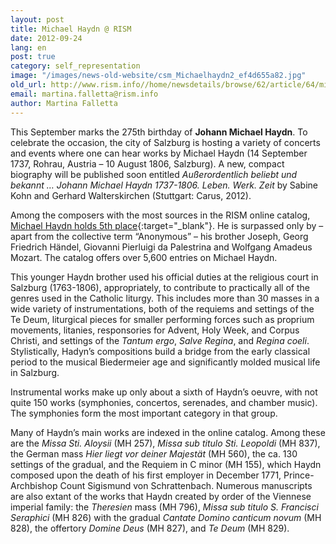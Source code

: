 ```yaml
---
layout: post
title: Michael Haydn @ RISM
date: 2012-09-24
lang: en
post: true
category: self_representation
image: "/images/news-old-website/csm_Michaelhaydn2_ef4d655a82.jpg"
old_url: http://www.rism.info//home/newsdetails/browse/62/article/64/michael-haydn-rism.html
email: martina.falletta@rism.info
author: Martina Falletta
---
```



This September marks the 275th birthday of **Johann Michael Haydn**. To celebrate the occasion, the city of Salzburg is hosting a variety of concerts and events where one can hear works by Michael Haydn (14 September 1737, Rohrau, Austria – 10 August 1806, Salzburg). A new, compact biography will be published soon entitled _Außerordentlich beliebt und bekannt … Johann Michael Haydn 1737-1806. Leben. Werk. Zeit_ by Sabine Kohn and Gerhard Walterskirchen (Stuttgart: Carus, 2012).

Among the composers with the most sources in the RISM online catalog, [Michael Haydn holds 5th place](https://opac.rism.info/search?View=rism&author=michael+haydn){:target="_blank"}. He is surpassed only by – apart from the collective term “Anonymous” – his brother Joseph, Georg Friedrich Händel, Giovanni Pierluigi da Palestrina and Wolfgang Amadeus Mozart. The catalog offers over 5,600 entries on Michael Haydn.

This younger Haydn brother used his official duties at the religious court in Salzburg (1763-1806), appropriately, to contribute to practically all of the genres used in the Catholic liturgy. This includes more than 30 masses in a wide variety of instrumentations, both of the requiems and settings of the Te Deum, liturgical pieces for smaller performing forces such as proprium movements, litanies, responsories for Advent, Holy Week, and Corpus Christi, and settings of the _Tantum ergo_, _Salve Regina_, and _Regina coeli_. Stylistically, Hadyn’s compositions build a bridge from the early classical period to the musical Biedermeier age and significantly molded musical life in Salzburg.

Instrumental works make up only about a sixth of Haydn’s oeuvre, with not quite 150 works (symphonies, concertos, serenades, and chamber music). The symphonies form the most important category in that group.

Many of Haydn’s main works are indexed in the online catalog. Among these are the _Missa Sti. Aloysii_ (MH 257), _Missa sub titulo Sti. Leopoldi_ (MH 837), the German mass _Hier liegt vor deiner Majestät_ (MH 560), the ca. 130 settings of the gradual, and the Requiem in C minor (MH 155), which Haydn composed upon the death of his first employer in December 1771, Prince-Archbishop Count Sigismund von Schrattenbach. Numerous manuscripts are also extant of the works that Haydn created by order of the Viennese imperial family: the _Theresien_ mass (MH 796), _Missa sub titulo S. Francisci Seraphici_ (MH 826) with the gradual _Cantate Domino_ _canticum novum_ (MH 828), the offertory _Domine Deus_ (MH 827), and _Te Deum_ (MH 829).


